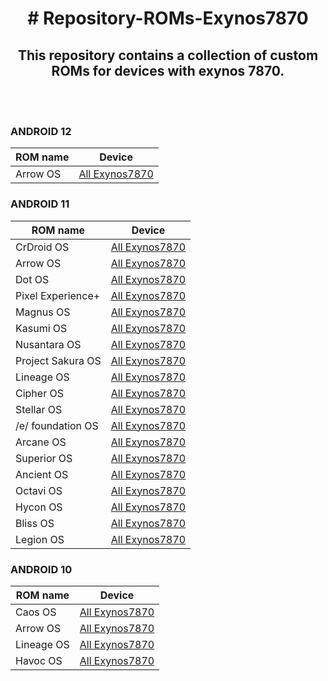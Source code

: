 <h1 align="center"># Repository-ROMs-Exynos7870</h1>

<h2 align="center">This repository contains a collection of custom ROMs for devices with exynos 7870.</h2>

<br>
<br>

### ANDROID 12

| ROM name  | Device |
| --- | --- |
| Arrow OS  | [All Exynos7870](https://google.com)  |

### ANDROID 11

| ROM name  | Device |
| --- | --- |
| CrDroid OS | [All Exynos7870](https://google.com)  |
| Arrow OS  | [All Exynos7870](https://google.com)  |
| Dot OS  | [All Exynos7870](https://google.com)  |
| Pixel Experience+  | [All Exynos7870](https://google.com)  |
| Magnus OS  | [All Exynos7870](https://google.com)  |
| Kasumi OS  | [All Exynos7870](https://google.com)  |
| Nusantara OS  | [All Exynos7870](https://google.com)  |
| Project Sakura OS | [All Exynos7870](https://google.com)  |
| Lineage OS | [All Exynos7870](https://google.com)  |
| Cipher OS  | [All Exynos7870](https://google.com)  |
| Stellar OS  | [All Exynos7870](https://google.com)  |
| /e/ foundation OS  | [All Exynos7870](https://google.com)  |
| Arcane OS  | [All Exynos7870](https://google.com)  |
| Superior OS  | [All Exynos7870](https://google.com)  |
| Ancient OS  | [All Exynos7870](https://google.com)  |
| Octavi OS  | [All Exynos7870](https://google.com)  |
| Hycon OS  | [All Exynos7870](https://google.com)  |
| Bliss OS  | [All Exynos7870](https://google.com)  |
| Legion OS  | [All Exynos7870](https://google.com)  |

### ANDROID 10

| ROM name  | Device |
| --- | --- |
| Caos OS | [All Exynos7870](https://google.com)  |
| Arrow OS  | [All Exynos7870](https://google.com)  |
| Lineage OS  | [All Exynos7870](https://google.com)  |
| Havoc OS  | [All Exynos7870](https://google.com)  |
